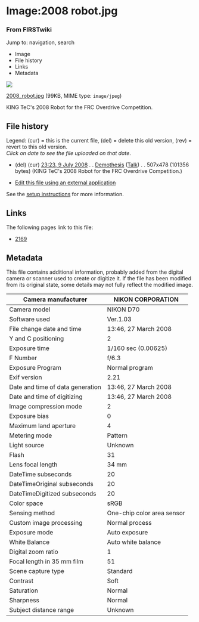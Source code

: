 

# Image:2008 robot.jpg

### From FIRSTwiki

Jump to: navigation, search

  * Image
  * File history
  * Links
  * Metadata

![](/media/9/9b/2008_robot.jpg)

[2008_robot.jpg](/media/9/9b/2008_robot.jpg "2008 robot.jpg" ) (99KB, MIME
type: `image/jpeg`)

KING TeC's 2008 Robot for the FRC Overdrive Competition.

## File history

Legend: (cur) = this is the current file, (del) = delete this old version,
(rev) = revert to this old version.  
_Click on date to see the file uploaded on that date_.

  * (del) (cur) [23:23, 9 July 2008](/media/9/9b/2008_robot.jpg "/media/9/9b/2008 robot.jpg" ) . . [Demothesis](/index.php?title=User:Demothesis&action=edit "User:Demothesis" ) ([Talk](/index.php?title=User_talk:Demothesis&action=edit "User talk:Demothesis" )) . . 507x478 (101356 bytes) (KING TeC's 2008 Robot for the FRC Overdrive Competition.)
  

  * [Edit this file using an external application](/index.php?title=Image:2008_robot.jpg&action=edit&externaledit=true&mode=file "Image:2008 robot.jpg" )

See the [setup
instructions](http://meta.wikimedia.org/wiki/Help:External_editors
"http://meta.wikimedia.org/wiki/Help:External_editors" ) for more information.

## Links

The following pages link to this file:

  * [2169](/index.php/2169 "2169" )

## Metadata

This file contains additional information, probably added from the digital
camera or scanner used to create or digitize it. If the file has been modified
from its original state, some details may not fully reflect the modified
image.

Camera manufacturer |  NIKON CORPORATION  
---|---  
Camera model |  NIKON D70  
Software used |  Ver.1.03  
File change date and time |  13:46, 27 March 2008  
Y and C positioning |  2  
Exposure time |  1/160 sec (0.00625)  
F Number |  f/6.3  
Exposure Program |  Normal program  
Exif version |  2.21  
Date and time of data generation |  13:46, 27 March 2008  
Date and time of digitizing |  13:46, 27 March 2008  
Image compression mode |  2  
Exposure bias |  0  
Maximum land aperture |  4  
Metering mode |  Pattern  
Light source |  Unknown  
Flash |  31  
Lens focal length |  34 mm  
DateTime subseconds |  20  
DateTimeOriginal subseconds |  20  
DateTimeDigitized subseconds |  20  
Color space |  sRGB  
Sensing method |  One-chip color area sensor  
Custom image processing |  Normal process  
Exposure mode |  Auto exposure  
White Balance |  Auto white balance  
Digital zoom ratio |  1  
Focal length in 35 mm film |  51  
Scene capture type |  Standard  
Contrast |  Soft  
Saturation |  Normal  
Sharpness |  Normal  
Subject distance range |  Unknown  
  
